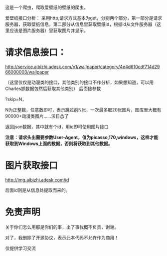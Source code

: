 这是一个爬虫，爬取爱壁纸的壁纸的爬虫。

爱壁纸接口分析：
采用http,请求方式基本为get，分别两个部分，第一部分是请求服务器，获取壁纸信息，第二部分从信息里获取壁纸id，根据id从文件服务器（这里应该是图片服务器）里获取图片并显示。

# 请求信息接口：

http://service.aibizhi.adesk.com/v1/wallpaper/category/4e4d610cdf714d2966000003/wallpaper


（这里仅仅是动漫类的接口，其他类别的接口不作分析，如果想知道，可以用Charles抓数据包然后获取其他类别）
后面接参数

?skip=N，

N为正整数，任意数即可，表示跳过前N张，一次最多取20张图片，图库里大概有90000+动漫类图片……沃日怂了

返回json数据，其中就有个id，用id即可使用图片接口

**注意：请求头出需要参数User-Agent，值为picasso,170,windows，这样才能获取到Windows上面的数据，否则将获取到其他数据。**

# 图片获取接口

http://img.aibizhi.adesk.com/id

后面id则是从信息处提取而来的。


# 免责声明
关于你们怎么用那是你们的事，出了事我概不负责，谢谢。

对了，我删除了开源协议，表示此本代码不允许作为商用！

仅提供学习交流
